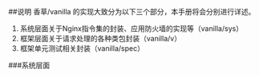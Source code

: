 ##说明
香草/vanilla 的实现大致分为以下三个部分，本手册将会分别进行详述。
1. 系统层面关于Nginx指令集的封装、应用防火墙的实现等（vanilla/sys）
2. 框架层面关于请求处理的各种类包封装（vanilla/v）
3. 框架单元测试相关封装（vanilla/spec）

###系统层面 

